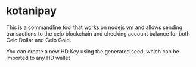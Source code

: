 # kotanipay
This is a commandline tool that works on nodejs vm and allows sending transactions to the celo blockchain and checking account balance for both Celo Dollar and Celo Gold.

You can create a new HD Key using the generated seed, which can be imported to any HD wallet
